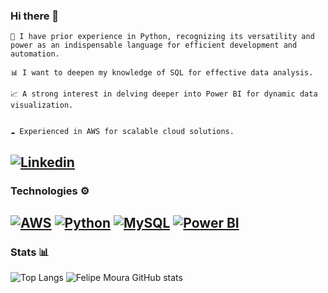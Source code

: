 ### Hi there  👋 

    🐍 I have prior experience in Python, recognizing its versatility and power as an indispensable language for efficient development and automation.

    📊 I want to deepen my knowledge of SQL for effective data analysis.

    📈 A strong interest in delving deeper into Power BI for dynamic data visualization.

  
    ☁️ Experienced in AWS for scalable cloud solutions.

[![Linkedin](https://img.shields.io/badge/LinkedIn-0077B5?style=for-the-badge&logo=linkedin&logoColor=white)](https://www.linkedin.com/in/felipe-moura-76a239248/)
-------------------------
### Technologies ⚙️

[![AWS](https://img.shields.io/badge/AWS-232F3E?style=flat-square&logo=amazon-aws&logoColor=white)](https://aws.amazon.com/)
[![Python](https://img.shields.io/badge/Python-3776AB?style=flat-square&logo=python&logoColor=white)](https://www.python.org/) 
[![MySQL](https://img.shields.io/badge/MySQL-4479A1?style=flat-square&logo=mysql&logoColor=white)](https://www.mysql.com/)
[![Power BI](https://img.shields.io/badge/Power%20BI-F2C811?style=flat-square&logo=Power%20BI&logoColor=white)](https://powerbi.microsoft.com/)
------------------------
### Stats 📊
![Top Langs](https://github-readme-stats.vercel.app/api/top-langs/?username=felipemoura11&layout=compact&theme=dracula)
![Felipe Moura GitHub stats](https://github-readme-stats.vercel.app/api?username=felipemoura11&show_icons=true&theme=dracula) 
